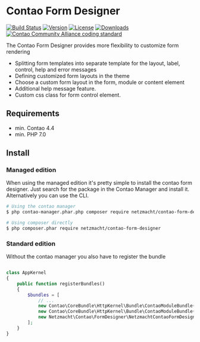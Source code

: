 Contao Form Designer
====================

[![Build Status](http://img.shields.io/travis/netzmacht/contao-form-designer/master.svg?style=flat-square)](https://travis-ci.org/netzmacht/contao-form-designer)
[![Version](http://img.shields.io/packagist/v/netzmacht/contao-form-designer.svg?style=flat-square)](http://packagist.org/packages/netzmacht/contao-form-designer)
[![License](http://img.shields.io/packagist/l/netzmacht/contao-form-designer.svg?style=flat-square)](http://packagist.org/packages/netzmacht/contao-form-designer)
[![Downloads](http://img.shields.io/packagist/dt/netzmacht/contao-form-designer.svg?style=flat-square)](http://packagist.org/packages/netzmacht/contao-form-designer)
[![Contao Community Alliance coding standard](http://img.shields.io/badge/cca-coding_standard-red.svg?style=flat-square)](https://github.com/contao-community-alliance/coding-standard)

The Contao Form Designer provides more flexibility to customize form rendering

 - Splitting form templates into separate template for the layout, label, control, help and error messages
 - Defining customized form layouts in the theme
 - Choose a custom form layout in the form, module or content element 
 - Additional help message feature.
 - Custom css class for form control element.

Requirements
------------

 - min. Contao 4.4
 - min. PHP 7.0 
 
 
Install
-------

### Managed edition

When using the managed edition it's pretty simple to install the contao form designer. Just search for the package in the
Contao Manager and install it. Alternatively you can use the CLI.  

```bash
# Using the contao manager
$ php contao-manager.phar.php composer require netzmacht/contao-form-designer

# Using composer directly
$ php composer.phar require netzmacht/contao-form-designer
```

### Standard edition

Without the contao manager you also have to register the bundle

```php

class AppKernel
{
    public function registerBundles()
    {
        $bundles = [
            // ...
            new Contao\CoreBundle\HttpKernel\Bundle\ContaoModuleBundle('metapalettes', $this->getRootDir()),
            new Contao\CoreBundle\HttpKernel\Bundle\ContaoModuleBundle('multicolumnwizard', $this->getRootDir()),
            new Netzmacht\Contao\FormDesigner\NetzmachtContaoFormDesignerBundle(),
        ];
    }
}
